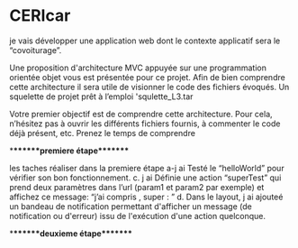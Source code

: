 # CERIcar

je vais développer une application web dont le contexte applicatif sera le “covoiturage”.

Une proposition d'architecture MVC appuyée sur une programmation orientée objet vous est
présentée pour ce projet. Afin de bien comprendre cette architecture il sera utile de visionner
le code des fichiers évoqués. Un squelette de projet prêt à l’emploi 'squlette_L3.tar

Votre premier objectif est de comprendre cette architecture. Pour cela, n’hésitez pas à ouvrir
les différents fichiers fournis, à commenter le code déjà présent, etc. Prenez le temps de
comprendre

\***\*\*\*\*\*\***premiere étape\***\*\*\*\*\*\***

les taches réaliser dans la premiere étape
a-j ai Testé le “helloWorld” pour vérifier son bon fonctionnement.
c. j ai Définie une action “superTest” qui prend deux paramètres dans l’url (param1 et
param2 par exemple) et affichez ce message: “j’ai compris <VALEUR PARAM1> ,
super : <VALEUR PARAM2>”
d. Dans le layout, j ai ajouteé un bandeau de notification permettant d'afficher un
message (de notification ou d'erreur) issu de l'exécution d'une action quelconque.

\***\*\*\*\*\*\***deuxieme étape\***\*\*\*\*\*\***
